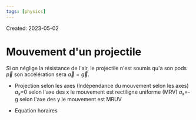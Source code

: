 ```yaml
---
tags: [physics] 
---
```

Created: 2023-05-02

# Mouvement d'un projectile
Si on néglige la résistance de l'air, le projectile n'est soumis qu'a son pods $\vec{p}$ son accélération sera $\vec{a}=\vec{g}$.

- Projection selon les axes (Indépendance du mouvement selon les axes)
$a_{x}$=0 selon l'axe des x le mouvement est rectiligne uniforme (MRV)
$a_{x}$=-g selon l'axe des y le mouvement est MRUV

- Equation horaires
